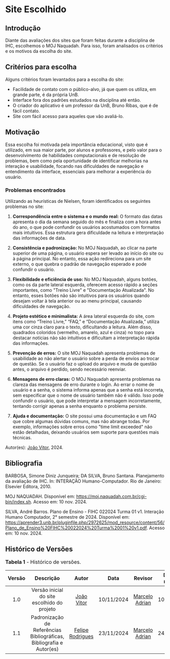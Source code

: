 # Site Escolhido

## Introdução

Diante das avaliações dos sites que foram feitas durante a disciplina de IHC, escolhemos o MOJ Naquadah. Para isso, foram analisados os critérios e os motivos da escolha do site.

## Critérios para escolha

Alguns critérios foram levantados para a escolha do site:

* Facilidade de contato com o público-alvo, já que quem os utiliza, em grande parte, é da própria UnB. 
* Interface fora dos padrões estudados na disciplina até então. 
* O criador do aplicativo é um professor da UnB, Bruno Ribas, que é de fácil contato. 
* Site com fácil acesso para aqueles que vão avaliá-lo.

## Motivação

Essa escolha foi motivada pela importância educacional, visto que é utilizado, em sua maior parte, por alunos e professores, e pelo valor para o desenvolvimento de habilidades computacionais e de resolução de problemas, bem como pela oportunidade de identificar melhorias na interação e usabilidade, focando nas dificuldades de navegação e entendimento da interface, essenciais para melhorar a experiência do usuário​.

### Problemas encontrados

Utilizando as heurísticas de Nielsen, foram identificados os seguintes problemas no site:

1. **Correspondência entre o sistema e o mundo real:** O formato das datas apresenta o dia da semana seguido do mês e finaliza com a hora antes do ano, o que pode confundir os usuários acostumados com formatos mais intuitivos. Essa estrutura gera dificuldade na leitura e interpretação das informações de data.

2. **Consistência e padronização:** No MOJ Naquadah, ao clicar na parte superior de uma página, o usuário espera ser levado ao início do site ou à página principal. No entanto, essa ação redireciona para um site externo, o que quebra o padrão de navegação esperado e pode confundir o usuário.

3. **Flexibilidade e eficiência de uso:** No MOJ Naquadah, alguns botões, como os da parte lateral esquerda, oferecem acesso rápido a seções importantes, como "Treino Livre" e "Documentação Atualizada". No entanto, esses botões não são intuitivos para os usuários quando desejam voltar à tela anterior ou ao menu principal, causando dificuldades de navegação.

4. **Projeto estético e minimalista:** A área lateral esquerda do site, com itens como “Treino Livre,” “FAQ,” e “Documentação Atualizada,” utiliza uma cor cinza claro para o texto, dificultando a leitura. Além disso, quadrados coloridos (vermelho, amarelo, azul e cinza) no topo para destacar notícias não são intuitivos e dificultam a interpretação rápida das informações.

5. **Prevenção de erros:** O site MOJ Naquadah apresenta problemas de usabilidade ao não alertar o usuário sobre a perda de envios ao trocar de questão. Se o usuário faz o upload do arquivo e muda de questão antes, o arquivo é perdido, sendo necessário reenviar.

6. **Mensagens de erro claras:** O MOJ Naquadah apresenta problemas na clareza das mensagens de erro durante o login. Ao errar o nome de usuário e a senha, o sistema informa apenas que a senha está incorreta, sem especificar que o nome de usuário também não é válido. Isso pode confundir o usuário, que pode interpretar a mensagem incorretamente, tentando corrigir apenas a senha enquanto o problema persiste.

7. **Ajuda e documentação:**  O site possui uma documentação e um FAQ que cobre algumas dúvidas comuns, mas não abrange todas. Por exemplo, informações sobre erros como "time limit exceeded" não estão detalhadas, deixando usuários sem suporte para questões mais técnicas.


Autor(es): [João Vitor](https://github.com/Jauzimm), 2024.

## Bibliografia

BARBOSA, Simone Diniz Junqueira; DA SILVA, Bruno Santana. Planejamento da
 avaliação de IHC. In: INTERAÇÃO Humano-Computador. Rio de Janeiro: Elsevier
 Editora, 2010.

MOJ NAQUADAH. Disponível em: https://moj.naquadah.com.br/cgi-bin/index.sh. Acesso em: 10 nov. 2024.

SILVA, André Barros. Plano de Ensino - FIHC 022024 Turma 01 v1. Interação Humano Computador, 2° semestre de 2024. Disponível em: https://aprender3.unb.br/pluginfile.php/2972625/mod_resource/content/56/Plano_de_Ensino%20FIHC%20022024%20Turma%2001%20v1.pdf. Acesso em: 10 nov. 2024.

## Histórico de Versões

<font size="3"><p style="text-align: left">**Tabela 1** - Histórico de versões.</p></font>

| Versão |               Descrição                |   Autor    |    Data    |    Revisor     | Data de revisão |
| :----: | :------------------------------------: | :--------: | :--------: | :------------: | :-------------: |
|  1.0   | Versão inicial do site escolhido do projeto | [João Vitor](https://github.com/Jauzimm) | 10/11/2024 | [Marcelo Adrian](https://github.com/Marcelo-Adrian) |  10/11/2024   |
|1.1|Padronização de Referências Bibliográficas, Bibliografia e Autor(es)|[Felipe Rodrigues](https://github.com/felipeJRdev)|23/11/2024|  [Marcelo Adrian](https://github.com/Marcelo-Adrian) |  24/11/2024 |